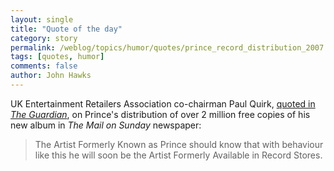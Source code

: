 ```yaml
---
layout: single 
title: "Quote of the day" 
category: story
permalink: /weblog/topics/humor/quotes/prince_record_distribution_2007.html
tags: [quotes, humor] 
comments: false 
author: John Hawks 
---
```



<p>
UK Entertainment Retailers Association co-chairman Paul Quirk, <a href="http://business.guardian.co.uk/story/0,,2114557,00.html">quoted in <i>The Guardian</i></a>, on Prince's distribution of over 2 million free copies of his new album in <i>The Mail on Sunday</i> newspaper: 
</p>

<blockquote>The Artist Formerly Known as Prince should know that with behaviour like this he will soon be the Artist Formerly Available in Record Stores.</blockquote>


